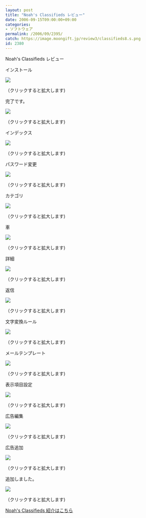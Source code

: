 ```yaml
---
layout: post
title: "Noah's Classifieds レビュー"
date: 2006-09-15T09:00:00+09:00
categories:
- ソフトウェア
permalink: /2006/09/2395/
catch: https://image.moongift.jp/review3/classifieds8.s.png
id: 2380
---
```

Noah's Classifieds レビュー  
<!--more-->

インストール

  

[![](https://image.moongift.jp/review3/classifieds1.s.png)](https://image.moongift.jp/review3/classifieds1.png)  
  
（クリックすると拡大します)

  

完了です。

  

[![](https://image.moongift.jp/review3/classifieds2.s.png)](https://image.moongift.jp/review3/classifieds2.png)  
  
（クリックすると拡大します)

  

インデックス

  

[![](https://image.moongift.jp/review3/classifieds3.s.png)](https://image.moongift.jp/review3/classifieds3.png)  
  
（クリックすると拡大します)

  

パスワード変更

  

[![](https://image.moongift.jp/review3/classifieds4.s.png)](https://image.moongift.jp/review3/classifieds4.png)  
  
（クリックすると拡大します)

  

カテゴリ

  

[![](https://image.moongift.jp/review3/classifieds5.s.png)](https://image.moongift.jp/review3/classifieds5.png)  
  
（クリックすると拡大します)

  

車

  

[![](https://image.moongift.jp/review3/classifieds6.s.png)](https://image.moongift.jp/review3/classifieds6.png)  
  
（クリックすると拡大します)

  

詳細

  

[![](https://image.moongift.jp/review3/classifieds7.s.png)](https://image.moongift.jp/review3/classifieds7.png)  
  
（クリックすると拡大します)

  

返信

  

[![](https://image.moongift.jp/review3/classifieds8.s.png)](https://image.moongift.jp/review3/classifieds8.png)  
  
（クリックすると拡大します)

  

文字変換ルール

  

[![](https://image.moongift.jp/review3/classifieds9.s.png)](https://image.moongift.jp/review3/classifieds9.png)  
  
（クリックすると拡大します)

  

メールテンプレート

  

[![](https://image.moongift.jp/review3/classifieds10.s.png)](https://image.moongift.jp/review3/classifieds10.png)  
  
（クリックすると拡大します)

  

表示項目設定

  

[![](https://image.moongift.jp/review3/classifieds11.s.png)](https://image.moongift.jp/review3/classifieds11.png)  
  
（クリックすると拡大します)

  

広告編集

  

[![](https://image.moongift.jp/review3/classifieds12.s.png)](https://image.moongift.jp/review3/classifieds12.png)  
  
（クリックすると拡大します)

  

広告追加

  

[![](https://image.moongift.jp/review3/classifieds13.s.png)](https://image.moongift.jp/review3/classifieds13.png)  
  
（クリックすると拡大します)

  

追加しました。

  

[![](https://image.moongift.jp/review3/classifieds14.s.png)](https://image.moongift.jp/review3/classifieds14.png)  
  
（クリックすると拡大します)

  

[Noah's Classifieds 紹介はこちら](http://fw.moongift.jp/intro/i-2394.html)

